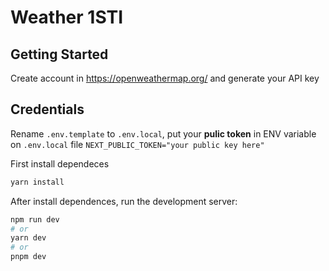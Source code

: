# Weather 1STI

## Getting Started
Create account in https://openweathermap.org/ and generate your API key

## Credentials
Rename `.env.template` to `.env.local`, put your **pulic token** in ENV variable on `.env.local` file `NEXT_PUBLIC_TOKEN="your public key here"`


First install dependeces
```zsh
yarn install
```

After install dependences, run the development server:

```bash
npm run dev
# or
yarn dev
# or
pnpm dev
```
